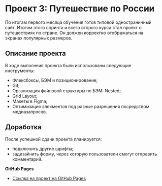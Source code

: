 # Проект 3: Путешествие по России

По итогам первого месяца обучения готов типовой одностраничный сайт. Итогом этого спринта и всего второго курса стал проект о путешествиях по стране. Он должен корректно отображаться на экранах популярных размеров.

## Описание проекта

В ходе выполнеия проекта были использованы следующие инструменты:
* Флексбоксы, БЭМ и позиционирование;
* Git;
* Организация файловой структуры по БЭМ: Nested;
* Grid Layout;
* Макеты в Figma;
* Оптимизация элекментов под разные разрешения посредством медиазапросов. 

## Доработка

После успешной сдачи проекта планируется:
* подключить другие шрифты;
* задизайнить форму, через которую пользователи смогут отправить комментарий.

**GitHub Pages**

* [Ссылка на проект на GitHub Pages](https://aparinalena.github.io/russian-travel/)
